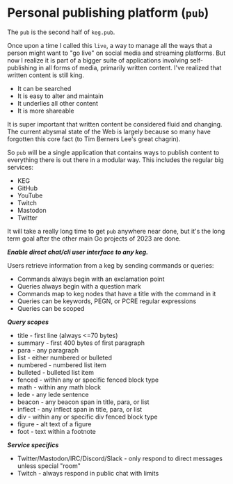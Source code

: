 # Personal publishing platform (`pub`)

The `pub` is the second half of `keg.pub`.

Once upon a time I called this `live`, a way to manage all the ways that a person might want to "go live" on social media and streaming platforms. But now I realize it is part of a bigger suite of applications involving self-publishing in all forms of media, primarily written content. I've realized that written content is still king.

* It can be searched
* It is easy to alter and maintain
* It underlies all other content
* It is more shareable

It is super important that written content be considered fluid and changing. The current abysmal state of the Web is largely because so many have forgotten this core fact (to Tim Berners Lee's great chagrin).

So `pub` will be a single application that contains ways to publish content to everything there is out there in a modular way. This includes the regular big services:

* KEG
* GitHub
* YouTube
* Twitch
* Mastodon
* Twitter

It will take a really long time to get `pub` anywhere near done, but it's the long term goal after the other main Go projects of 2023 are done.

***Enable direct chat/cli user interface to any keg.***

Users retrieve information from a keg by sending commands or queries: 

* Commands always begin with an exclamation point
* Queries always begin with a question mark
* Commands map to keg nodes that have a title with the command in it
* Queries can be keywords, PEGN, or PCRE regular expressions
* Queries can be scoped

***Query scopes***

* title - first line (always <=70 bytes)
* summary - first 400 bytes of first paragraph
* para - any paragraph
* list - either numbered or bulleted
* numbered - numbered list item
* bulleted - bulleted list item
* fenced - within any or specific fenced block type
* math - within any math block
* lede - any lede sentence
* beacon - any beacon span in title, para, or list
* inflect - any inflect span in title, para, or list
* div - within any or specific div fenced block type
* figure - alt text of a figure
* foot - text within a footnote

***Service specifics***

* Twitter/Mastodon/IRC/Discord/Slack - only respond to direct messages unless special "room"
* Twitch - always respond in public chat with limits
